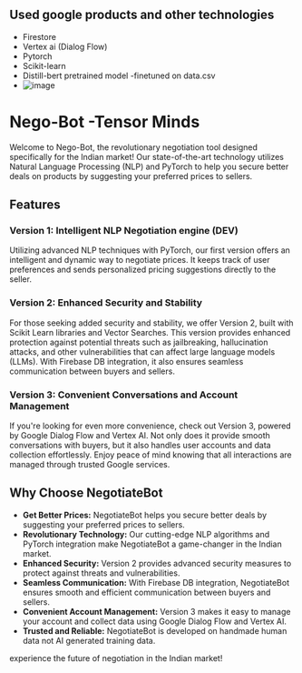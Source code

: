## Used google products and other technologies
- Firestore
- Vertex ai (Dialog Flow)
- Pytorch
- Scikit-learn
- Distill-bert pretrained model -finetuned on data.csv
- ![image](https://github.com/anu-sin-theta/build-bharat-bot/assets/97542033/e728d905-2eb7-4f0d-984a-8ee5b12b9086)

# Nego-Bot -Tensor Minds

Welcome to Nego-Bot, the revolutionary negotiation tool designed specifically for the Indian market! Our state-of-the-art technology utilizes Natural Language Processing (NLP) and PyTorch to help you secure better deals on products by suggesting your preferred prices to sellers.

## Features

### Version 1: Intelligent NLP Negotiation engine (DEV)
Utilizing advanced NLP techniques with PyTorch, our first version offers an intelligent and dynamic way to negotiate prices. It keeps track of user preferences and sends personalized pricing suggestions directly to the seller.

### Version 2: Enhanced Security and Stability
For those seeking added security and stability, we offer Version 2, built with Scikit Learn libraries and Vector Searches. This version provides enhanced protection against potential threats such as jailbreaking, hallucination attacks, and other vulnerabilities that can affect large language models (LLMs). With Firebase DB integration, it also ensures seamless communication between buyers and sellers.

### Version 3: Convenient Conversations and Account Management
If you're looking for even more convenience, check out Version 3, powered by Google Dialog Flow and Vertex AI. Not only does it provide smooth conversations with buyers, but it also handles user accounts and data collection effortlessly. Enjoy peace of mind knowing that all interactions are managed through trusted Google services.

## Why Choose NegotiateBot
- **Get Better Prices:** NegotiateBot helps you secure better deals by suggesting your preferred prices to sellers.
- **Revolutionary Technology:** Our cutting-edge NLP algorithms and PyTorch integration make NegotiateBot a game-changer in the Indian market.
- **Enhanced Security:** Version 2 provides advanced security measures to protect against threats and vulnerabilities.
- **Seamless Communication:** With Firebase DB integration, NegotiateBot ensures smooth and efficient communication between buyers and sellers.
- **Convenient Account Management:** Version 3 makes it easy to manage your account and collect data using Google Dialog Flow and Vertex AI.
- **Trusted and Reliable:** NegotiateBot is developed on handmade human data not AI generated training data.

experience the future of negotiation in the Indian market!

